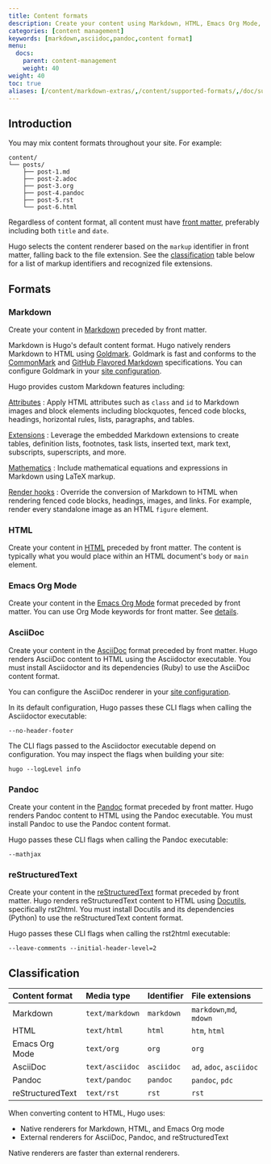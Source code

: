 ```yaml
---
title: Content formats
description: Create your content using Markdown, HTML, Emacs Org Mode, AsciiDoc, Pandoc, or reStructuredText.
categories: [content management]
keywords: [markdown,asciidoc,pandoc,content format]
menu:
  docs:
    parent: content-management
    weight: 40
weight: 40
toc: true
aliases: [/content/markdown-extras/,/content/supported-formats/,/doc/supported-formats/]
---
```


## Introduction

You may mix content formats throughout your site. For example:

```text
content/
└── posts/
    ├── post-1.md
    ├── post-2.adoc
    ├── post-3.org
    ├── post-4.pandoc
    ├── post-5.rst
    └── post-6.html
```

Regardless of content format, all content must have [front matter], preferably including both `title` and `date`.

Hugo selects the content renderer based on the `markup` identifier in front matter, falling back to the file extension. See the [classification] table below for a list of markup identifiers and recognized file extensions.

[classification]: #classification
[front matter]: /content-management/front-matter/

## Formats

### Markdown

Create your content in [Markdown] preceded by front matter.

Markdown is Hugo's default content format. Hugo natively renders Markdown to HTML using [Goldmark]. Goldmark is fast and conforms to the [CommonMark] and [GitHub Flavored Markdown] specifications. You can configure Goldmark in your [site configuration][configure goldmark].

Hugo provides custom Markdown features including:

[Attributes]
: Apply HTML attributes such as `class` and `id` to Markdown images and block elements including blockquotes, fenced code blocks, headings, horizontal rules, lists, paragraphs, and tables.

[Extensions]
: Leverage the embedded Markdown extensions to create tables, definition lists, footnotes, task lists, inserted text, mark text, subscripts, superscripts, and more.

[Mathematics]
: Include mathematical equations and expressions in Markdown using LaTeX markup.

[Render hooks]
: Override the conversion of Markdown to HTML when rendering fenced code blocks, headings, images, and links. For example, render every standalone image as an HTML `figure` element.

[Attributes]: /content-management/markdown-attributes/
[CommonMark]: https://spec.commonmark.org/current/
[Extensions]: /getting-started/configuration-markup/#goldmark-extensions
[GitHub Flavored Markdown]: https://github.github.com/gfm/
[Goldmark]: https://github.com/yuin/goldmark
[Markdown]: https://daringfireball.net/projects/markdown/
[Mathematics]: /content-management/mathematics/
[Render hooks]: /render-hooks/introduction/
[configure goldmark]: /getting-started/configuration-markup/#goldmark

### HTML

Create your content in [HTML] preceded by front matter. The content is typically what you would place within an HTML document's `body` or `main` element.

[HTML]: https://developer.mozilla.org/en-US/docs/Learn_web_development/Getting_started/Your_first_website/Creating_the_content

### Emacs Org Mode

Create your content in the [Emacs Org Mode] format preceded by front matter. You can use Org Mode keywords for front matter. See&nbsp;[details].

[details]: /content-management/front-matter/#emacs-org-mode
[Emacs Org Mode]: https://orgmode.org/

### AsciiDoc

Create your content in the [AsciiDoc] format preceded by front matter. Hugo renders AsciiDoc content to HTML using the Asciidoctor executable. You must install Asciidoctor and its dependencies (Ruby) to use the AsciiDoc content format.

You can configure the AsciiDoc renderer in your [site configuration][configure asciidoc].

In its default configuration, Hugo passes these CLI flags when calling the Asciidoctor executable:

```text
--no-header-footer
```

The CLI flags passed to the Asciidoctor executable depend on configuration. You may inspect the flags when building your site:

```text
hugo --logLevel info
```

[AsciiDoc]: https://asciidoc.org/
[configure the AsciiDoc renderer]: /getting-started/configuration-markup/#asciidoc
[configure asciidoc]: /getting-started/configuration-markup/#asciidoc

### Pandoc

Create your content in the [Pandoc] format preceded by front matter. Hugo renders Pandoc content to HTML using the Pandoc executable. You must install Pandoc to use the Pandoc content format.

Hugo passes these CLI flags when calling the Pandoc executable:

```text
--mathjax
```

[Pandoc]: https://pandoc.org/

### reStructuredText

Create your content in the [reStructuredText] format preceded by front matter. Hugo renders reStructuredText content to HTML using [Docutils], specifically rst2html. You must install Docutils and its dependencies (Python) to use the reStructuredText content format.

Hugo passes these CLI flags when calling the rst2html executable:

```text
--leave-comments --initial-header-level=2
```

[Docutils]: https://docutils.sourceforge.io/
[reStructuredText]: https://docutils.sourceforge.io/rst.html

## Classification

Content format|Media type|Identifier|File extensions
:--|:--|:--|:--
Markdown|`text/markdown`|`markdown`|`markdown`,`md`, `mdown`
HTML|`text/html`|`html`|`htm`, `html`
Emacs Org Mode|`text/org`|`org`|`org`
AsciiDoc|`text/asciidoc`|`asciidoc`|`ad`, `adoc`, `asciidoc`
Pandoc|`text/pandoc`|`pandoc`|`pandoc`, `pdc`
reStructuredText|`text/rst`|`rst`|`rst`

When converting content to HTML, Hugo uses:

- Native renderers for Markdown, HTML, and Emacs Org mode
- External renderers for AsciiDoc, Pandoc, and reStructuredText

Native renderers are faster than external renderers.

